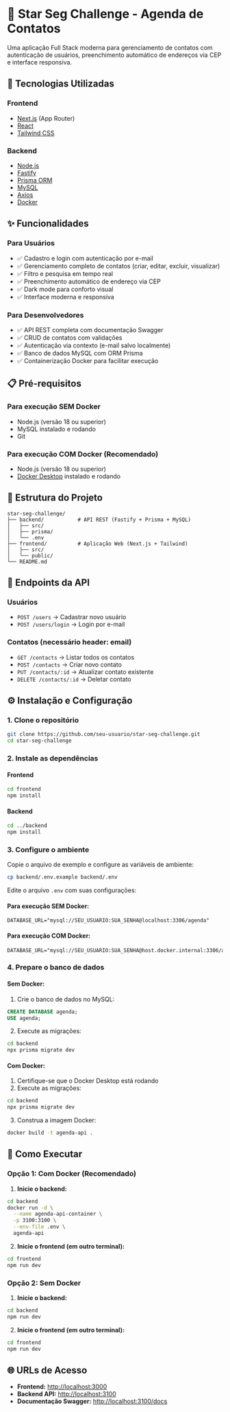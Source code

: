 # 🚀 Star Seg Challenge - Agenda de Contatos

Uma aplicação Full Stack moderna para gerenciamento de contatos com autenticação de usuários, preenchimento automático de endereços via CEP e interface responsiva.

## 🧪 Tecnologias Utilizadas

### Frontend
- [Next.js](https://nextjs.org/) (App Router)
- [React](https://react.dev/)
- [Tailwind CSS](https://tailwindcss.com/)

### Backend
- [Node.js](https://nodejs.org/)
- [Fastify](https://fastify.dev/)
- [Prisma ORM](https://www.prisma.io/)
- [MySQL](https://www.mysql.com/)
- [Axios](https://axios-http.com/)
- [Docker](https://www.docker.com/)

## ✨ Funcionalidades

### Para Usuários
- ✅ Cadastro e login com autenticação por e-mail
- ✅ Gerenciamento completo de contatos (criar, editar, excluir, visualizar)
- ✅ Filtro e pesquisa em tempo real
- ✅ Preenchimento automático de endereço via CEP
- ✅ Dark mode para conforto visual
- ✅ Interface moderna e responsiva

### Para Desenvolvedores
- ✅ API REST completa com documentação Swagger
- ✅ CRUD de contatos com validações
- ✅ Autenticação via contexto (e-mail salvo localmente)
- ✅ Banco de dados MySQL com ORM Prisma
- ✅ Containerização Docker para facilitar execução

## 📋 Pré-requisitos

### Para execução SEM Docker
- Node.js (versão 18 ou superior)
- MySQL instalado e rodando
- Git

### Para execução COM Docker (Recomendado)
- Node.js (versão 18 ou superior)
- [Docker Desktop](https://www.docker.com/products/docker-desktop) instalado e rodando

## 📁 Estrutura do Projeto

```
star-seg-challenge/
├── backend/           # API REST (Fastify + Prisma + MySQL)
│   ├── src/
│   ├── prisma/
│   └── .env
├── frontend/          # Aplicação Web (Next.js + Tailwind)
│   ├── src/
│   └── public/
└── README.md
```

## 🔗 Endpoints da API

### Usuários
- `POST /users` → Cadastrar novo usuário
- `POST /users/login` → Login por e-mail

### Contatos (necessário header: email)
- `GET /contacts` → Listar todos os contatos
- `POST /contacts` → Criar novo contato
- `PUT /contacts/:id` → Atualizar contato existente
- `DELETE /contacts/:id` → Deletar contato

## ⚙️ Instalação e Configuração

### 1. Clone o repositório

```bash
git clone https://github.com/seu-usuario/star-seg-challenge.git
cd star-seg-challenge
```

### 2. Instale as dependências

#### Frontend
```bash
cd frontend
npm install
```

#### Backend
```bash
cd ../backend
npm install
```

### 3. Configure o ambiente

Copie o arquivo de exemplo e configure as variáveis de ambiente:

```bash
cp backend/.env.example backend/.env
```

Edite o arquivo `.env` com suas configurações:

#### Para execução SEM Docker:
```env
DATABASE_URL="mysql://SEU_USUARIO:SUA_SENHA@localhost:3306/agenda"
```

#### Para execução COM Docker:
```env
DATABASE_URL="mysql://SEU_USUARIO:SUA_SENHA@host.docker.internal:3306/agenda"
```

### 4. Prepare o banco de dados

#### Sem Docker:
1. Crie o banco de dados no MySQL:
```sql
CREATE DATABASE agenda;
USE agenda;
```

2. Execute as migrações:
```bash
cd backend
npx prisma migrate dev
```

#### Com Docker:
1. Certifique-se que o Docker Desktop está rodando
2. Execute as migrações:
```bash
cd backend
npx prisma migrate dev
```

3. Construa a imagem Docker:
```bash
docker build -t agenda-api .
```

## 🚀 Como Executar

### Opção 1: Com Docker (Recomendado)

1. **Inicie o backend:**
```bash
cd backend
docker run -d \
  --name agenda-api-container \
  -p 3100:3100 \
  --env-file .env \
  agenda-api
```

2. **Inicie o frontend (em outro terminal):**
```bash
cd frontend
npm run dev
```

### Opção 2: Sem Docker

1. **Inicie o backend:**
```bash
cd backend
npm run dev
```

2. **Inicie o frontend (em outro terminal):**
```bash
cd frontend
npm run dev
```

## 🌐 URLs de Acesso

- **Frontend:** [http://localhost:3000](http://localhost:3000)
- **Backend API:** [http://localhost:3100](http://localhost:3100)
- **Documentação Swagger:** [http://localhost:3100/docs](http://localhost:3100/docs)
